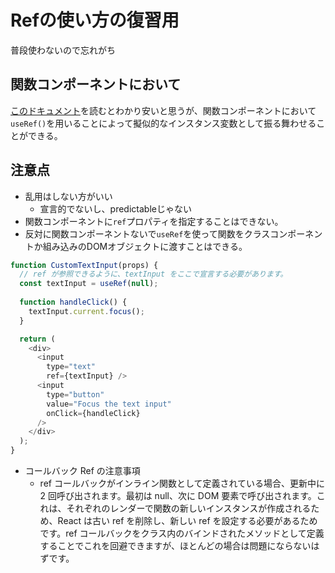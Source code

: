 # Refの使い方の復習用

普段使わないので忘れがち

## 関数コンポーネントにおいて

[このドキュメント](https://ja.reactjs.org/docs/hooks-reference.html#useref)を読むとわかり安いと思うが、関数コンポーネントにおいて`useRef()`を用いることによって擬似的なインスタンス変数として振る舞わせることができる。



## 注意点

- 乱用はしない方がいい
  - 宣言的でないし、predictableじゃない
- 関数コンポーネントに`ref`プロパティを指定することはできない。
- 反対に関数コンポーネントないで`useRef`を使って関数をクラスコンポーネントか組み込みのDOMオブジェクトに渡すことはできる。

```javascript
function CustomTextInput(props) {
  // ref が参照できるように、textInput をここで宣言する必要があります。
  const textInput = useRef(null);
  
  function handleClick() {
    textInput.current.focus();
  }

  return (
    <div>
      <input
        type="text"
        ref={textInput} />
      <input
        type="button"
        value="Focus the text input"
        onClick={handleClick}
      />
    </div>
  );
}
```

- コールバック Ref の注意事項
  - ref コールバックがインライン関数として定義されている場合、更新中に 2 回呼び出されます。最初は null、次に DOM 要素で呼び出されます。これは、それぞれのレンダーで関数の新しいインスタンスが作成されるため、React は古い ref を削除し、新しい ref を設定する必要があるためです。ref コールバックをクラス内のバインドされたメソッドとして定義することでこれを回避できますが、ほとんどの場合は問題にならないはずです。